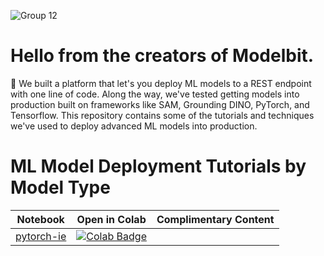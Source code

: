 ![Group 12](https://github.com/Modelbit/notebooks/assets/141672293/1e568e01-e059-4fea-8ce8-e1bf671b70c5)


# Hello from the creators of Modelbit.
:wave: We built a platform that let's you deploy ML models to a REST endpoint with one line of code. Along the way, we've tested getting models into production built on frameworks like SAM, Grounding DINO, PyTorch, and Tensorflow. This repository contains some of the tutorials and techniques we've used to deploy advanced ML models into production.

# ML Model Deployment Tutorials by Model Type

| Notebook | Open in Colab | Complimentary Content |
| --- | --- |---|
| [pytorch-ie](https://github.com/Modelbit/notebooks/blob/main/notebooks/deploy_a_pytorch-ie_model_to_a_rest_endpoint.ipynb) | [![Colab Badge](https://colab.research.google.com/assets/colab-badge.svg)](https://colab.research.google.com/drive/1YDbW62BATXcRUGOsIMPzDlig2rMNs3Pc) |   | [SAM](https://github.com/Modelbit/notebooks/blob/main/notebooks/deploy_a_sam_model_to_a_rest_endpoint.ipynb) | <a target="_blank" href="https://colab.research.google.com/github/Modelbit/notebooks/blob/main/notebooks/Segment_Anything_Demo.ipynb"> <img src="https://colab.research.google.com/assets/colab-badge.svg" alt="Open In Colab"/></a> | [Modelbit Blog](https://www.modelbit.com/blog/deploying-a-segment-anything-image-recognition-model-to-a-rest-endpoint) | [Hugging Face Transformers Chat Bot](https://github.com/Modelbit/notebooks/blob/main/notebooks/deploy_a_hugging_face_transformers_chat_support_bot_to_a_rest_endpoint.ipynb) | <a target="_blank" href="https://colab.research.google.com/github/Modelbit/notebooks/blob/main/notebooks/deploy_a_hugging_face_transformers_chat_support_bot_to_a_rest_endpoint.ipynb"> <img src="https://colab.research.google.com/assets/colab-badge.svg" alt="Open In Colab"/> </a> |   |
